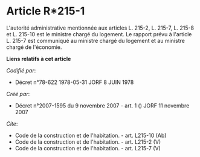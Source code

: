 # Article R*215-1

L'autorité administrative mentionnée aux articles L. 215-2, L. 215-7, L. 215-8 et L. 215-10 est le ministre chargé du
logement. Le rapport prévu à l'article L. 215-7 est communiqué au ministre chargé du logement et au ministre chargé de
l'économie.

**Liens relatifs à cet article**

_Codifié par_:

  - Décret n°78-622 1978-05-31 JORF 8 JUIN 1978

_Créé par_:

  - Décret n°2007-1595 du 9 novembre 2007 - art. 1 () JORF 11 novembre 2007

_Cite_:

  - Code de la construction et de l'habitation. - art. L215-10 (Ab)
  - Code de la construction et de l'habitation. - art. L215-2 (V)
  - Code de la construction et de l'habitation. - art. L215-7 (V)
